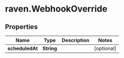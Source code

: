 # raven.WebhookOverride

## Properties
Name | Type | Description | Notes
------------ | ------------- | ------------- | -------------
**scheduledAt** | **String** |  | [optional] 


